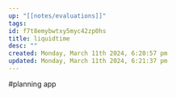 ```yaml
---
up: "[[notes/evaluations]]"
tags: 
id: f7t8emybwtxy5myc42zp0hs
title: liquidtime
desc: ""
created: Monday, March 11th 2024, 6:20:57 pm
updated: Monday, March 11th 2024, 6:21:37 pm
---
```

#planning app 
